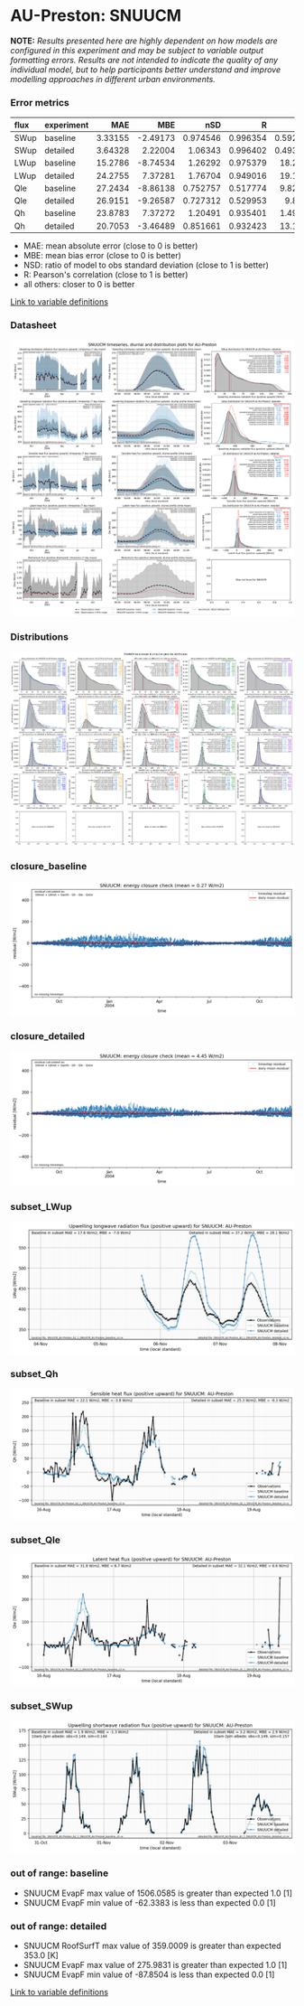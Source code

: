 # AU-Preston: SNUUCM

**NOTE:** *Results presented here are highly dependent on how models are configured in this experiment and may be subject to variable output formatting errors. Results are not intended to indicate the quality of any individual model, but to help participants better understand and improve modelling approaches in different urban environments.*

### Error metrics

| flux   | experiment   |      MAE |      MBE |      nSD |        R |       5th |     95th |     RMSE |     cRMSE |    AMBE |     1-nSD |        1-R |   nSkewness |   nKurtosis |   Overlap |
|:-------|:-------------|---------:|---------:|---------:|---------:|----------:|---------:|---------:|----------:|--------:|----------:|-----------:|------------:|------------:|----------:|
| SWup   | baseline     |  3.33155 | -2.49173 | 0.974546 | 0.996354 |  0.592306 |  3.42479 |  4.80001 | 0.0880635 | 2.49173 | 0.0254543 | 0.00364645 |   0.0414595 |   0.0711086 | 0.0617443 |
| SWup   | detailed     |  3.64328 |  2.22004 | 1.06343  | 0.996402 |  0.493674 |  9.6847  |  5.50196 | 0.10806   | 2.22004 | 0.0634343 | 0.00359829 |   0.0441188 |   0.0775816 | 0.071134  |
| LWup   | baseline     | 15.2786  | -8.74534 | 1.26292  | 0.975379 | 18.2402   | 20.8063  | 17.5568  | 0.362377  | 8.74534 | 0.26292   | 0.0246213  |   0.170102  |   0.321136  | 0.209453  |
| LWup   | detailed     | 24.2755  |  7.37281 | 1.76704  | 0.949016 | 19.1254   | 92.1045  | 37.5598  | 0.876661  | 7.37281 | 0.767042  | 0.0509839  |   0.295687  |   0.535286  | 0.209975  |
| Qle    | baseline     | 27.2434  | -8.86138 | 0.752757 | 0.517774 |  9.82923  | 30.5191  | 47.0437  | 0.887202  | 8.86138 | 0.247243  | 0.482226   |   0.498922  |   0.478559  | 0.221096  |
| Qle    | detailed     | 26.9151  | -9.26587 | 0.727312 | 0.529953 |  9.8775   | 33.1433  | 46.2788  | 0.870689  | 9.26587 | 0.272688  | 0.470047   |   0.414384  |   0.260917  | 0.229401  |
| Qh     | baseline     | 23.8783  |  7.37272 | 1.20491  | 0.935401 |  1.49349  | 66.3087  | 41.5583  | 0.444591  | 7.37272 | 0.20491   | 0.0645994  |   0.142559  |   0.248411  | 0.096857  |
| Qh     | detailed     | 20.7053  | -3.46489 | 0.851661 | 0.932423 | 13.1307   | 26.4687  | 34.2392  | 0.370284  | 3.46489 | 0.148339  | 0.0675772  |   0.0913439 |   0.170664  | 0.127865  |

 - MAE: mean absolute error (close to 0 is better)
 - MBE: mean bias error (close to 0 is better)
 - NSD: ratio of model to obs standard deviation (close to 1 is better)
 - R: Pearson's correlation (close to 1 is better)
 - all others: closer to 0 is better

[Link to variable definitions](../modelattrs/variable_definitions.md)

### <a name="datasheet"></a>Datasheet
[![SNUUCM_AU-Preston_Datasheet.png](SNUUCM_AU-Preston_Datasheet.png)](SNUUCM_AU-Preston_Datasheet.png)

### <a name="distributions"></a>Distributions
[![SNUUCM_AU-Preston_Distributions.png](SNUUCM_AU-Preston_Distributions.png)](SNUUCM_AU-Preston_Distributions.png)

### <a name="closure_baseline"></a>closure_baseline
[![SNUUCM_AU-Preston_closure_baseline.png](SNUUCM_AU-Preston_closure_baseline.png)](SNUUCM_AU-Preston_closure_baseline.png)

### <a name="closure_detailed"></a>closure_detailed
[![SNUUCM_AU-Preston_closure_detailed.png](SNUUCM_AU-Preston_closure_detailed.png)](SNUUCM_AU-Preston_closure_detailed.png)

### <a name="subset_lwup"></a>subset_LWup
[![SNUUCM_AU-Preston_subset_LWup.png](SNUUCM_AU-Preston_subset_LWup.png)](SNUUCM_AU-Preston_subset_LWup.png)

### <a name="subset_qh"></a>subset_Qh
[![SNUUCM_AU-Preston_subset_Qh.png](SNUUCM_AU-Preston_subset_Qh.png)](SNUUCM_AU-Preston_subset_Qh.png)

### <a name="subset_qle"></a>subset_Qle
[![SNUUCM_AU-Preston_subset_Qle.png](SNUUCM_AU-Preston_subset_Qle.png)](SNUUCM_AU-Preston_subset_Qle.png)

### <a name="subset_swup"></a>subset_SWup
[![SNUUCM_AU-Preston_subset_SWup.png](SNUUCM_AU-Preston_subset_SWup.png)](SNUUCM_AU-Preston_subset_SWup.png)

### out of range: baseline

 - SNUUCM EvapF max value of 1506.0585 is greater than expected 1.0 [1]
 - SNUUCM EvapF min value of -62.3383 is less than expected 0.0 [1]

### out of range: detailed

 - SNUUCM RoofSurfT max value of 359.0009 is greater than expected 353.0 [K]
 - SNUUCM EvapF max value of 275.9831 is greater than expected 1.0 [1]
 - SNUUCM EvapF min value of -87.8504 is less than expected 0.0 [1]


[Link to variable definitions](../modelattrs/variable_definitions.md)

